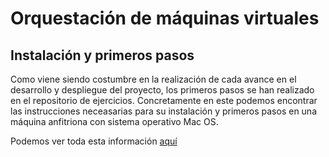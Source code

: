 # Orquestación de máquinas virtuales

## Instalación y primeros pasos

Como viene siendo costumbre en la realización de cada avance en el desarrollo y despliegue del proyecto, los primeros pasos se han realizado en el repositorio de ejercicios. Concretamente en este podemos encontrar las instrucciones neceasarias para su instalación y primeros pasos en una máquina anfitriona con sistema operativo Mac OS.

Podemos ver toda esta información [aquí](https://github.com/luiisgallego/MII_CC_EJERCICIOS_1819/tree/master/Tema5)
